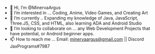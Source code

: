 - 👋 Hi, I’m @MinervaArgus
- 👀 I’m interested in ... Coding, Anime, Video Games, and Creating Art
- 🌱 I’m currently .. Expanding my knowledge of Java, JavaScript, Three.JS, CSS, and HTML, also learning ADA and Android Studio
- 💞️ I’m looking to collaborate on ... any Web Development Projects that have potential, or Android beginner apps.
- 📫 How to reach me ... Email: minervaargus@gmail.com || Discord JaxPrograms#7987

